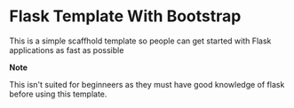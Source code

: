 <h1>Flask Template With Bootstrap</h1>
<p>This is a simple scaffhold template so people can get started with Flask applications as fast as possible<p>
<b>Note</b>
<p>This isn't suited for beginneers as they must have good knowledge of flask before using this template.</p>
